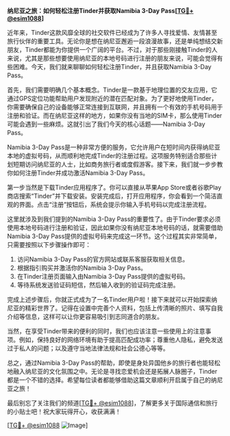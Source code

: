 **纳尼亚之旅：如何轻松注册Tinder并获取Namibia 3-Day Pass[[TG💪+ @esim1088](https://t.me/s/esim1088)]**

近年来，Tinder这款风靡全球的社交软件已经成为了许多人寻找爱情、友情甚至旅行伙伴的重要工具。无论你是想在纳尼亚邂逅一段浪漫故事，还是单纯想结交新朋友，Tinder都能为你提供一个广阔的平台。不过，对于那些刚接触Tinder的人来说，尤其是那些想要使用纳尼亚的本地号码进行注册的朋友来说，可能会觉得有些困难。今天，我们就来聊聊如何轻松注册Tinder，并且获取Namibia 3-Day Pass。

首先，我们需要明确几个基本概念。Tinder是一款基于地理位置的交友应用，它通过GPS定位功能帮助用户发现附近的潜在匹配对象。为了更好地使用Tinder，你需要确保自己的设备能够正常连接到互联网，并且拥有一个有效的手机号码用于注册和验证。而在纳尼亚这样的地方，如果你没有当地的SIM卡，那么使用Tinder可能会遇到一些麻烦。这就引出了我们今天的核心话题——Namibia 3-Day Pass。

Namibia 3-Day Pass是一种非常方便的服务，它允许用户在短时间内获得纳尼亚本地的虚拟号码，从而顺利地完成Tinder的注册过程。这项服务特别适合那些计划短期访问纳尼亚的人士，比如商务旅行者或度假游客。接下来，我们就一步步教你如何注册Tinder并成功激活Namibia 3-Day Pass。

第一步当然是下载Tinder应用程序了。你可以直接从苹果App Store或者谷歌Play商店搜索“Tinder”并下载安装。安装完成后，打开应用程序，你会看到一个简洁直观的界面。点击“注册”按钮后，系统会提示你输入手机号码以完成注册流程。

这里就涉及到我们提到的Namibia 3-Day Pass的重要性了。由于Tinder要求必须使用本地号码进行注册和验证，因此如果你没有纳尼亚本地号码的话，就需要借助Namibia 3-Day Pass提供的虚拟号码来完成这一环节。这个过程其实非常简单，只需要按照以下步骤操作即可：

1. 访问Namibia 3-Day Pass的官方网站或联系客服获取相关信息。
2. 根据指引购买并激活你的Namibia 3-Day Pass。
3. 在Tinder注册页面输入由Namibia 3-Day Pass提供的虚拟号码。
4. 等待系统发送验证码短信，然后输入收到的验证码完成注册。

完成上述步骤后，你就正式成为了一名Tinder用户啦！接下来就可以开始探索纳尼亚的精彩世界了。记得在设置中完善个人资料，包括上传清晰的照片、填写自我介绍等信息，这样可以让你更容易吸引到志同道合的朋友。

当然，在享受Tinder带来的便利的同时，我们也应该注意一些使用上的注意事项。例如，保持良好的网络环境有助于提高匹配成功率；尊重他人隐私，避免发送过于私人的问题；以及遵守当地法律法规和社会公德心等等。

总之，通过Namibia 3-Day Pass的帮助，即使是身处异国他乡的旅行者也能轻松地融入纳尼亚的文化氛围之中。无论是寻找恋爱机会还是拓展人脉圈子，Tinder都是一个不错的选择。希望每位读者都能够借助这篇文章顺利开启属于自己的纳尼亚之旅！

最后别忘了关注我们的频道[[TG💪+ @esim1088](https://t.me/s/esim1088)]，了解更多关于国际通信和旅行的小贴士吧！祝大家玩得开心，收获满满！

[[TG💪+ @esim1088](https://t.me/s/esim1088) ![Image](https://i.postimg.cc/4NQfJmqS/Snipaste-2025-05-13-00-14-12.png)]